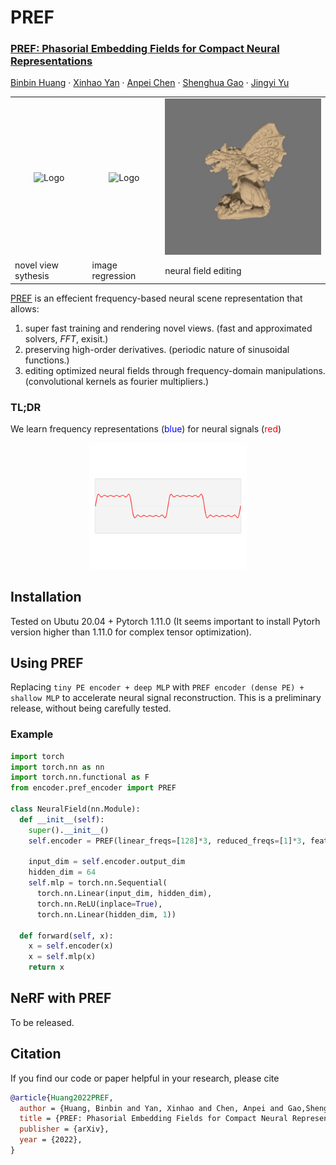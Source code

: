 # PREF
<p align="left">

  <h3 align="left">
  <a href="https://arxiv.org/abs/2205.13524">
  PREF: Phasorial Embedding Fields for Compact Neural Representations
  </a>
  </h3>
   
  <p align="left">
    <a href="https://hbb1.github.io/">Binbin Huang</a>
    ·
    <a href="https://svip-lab.github.io/">Xinhao Yan</a>
    ·
    <a href="https://apchenstu.github.io/">Anpei Chen</a>
    ·
    <a href="https://scholar.google.co.jp/citations?hl=zh-CN&user=fe-1v0MAAAAJ">Shenghua Gao</a>
    ·
    <a href="http://www.yu-jingyi.com/">Jingyi Yu</a>

  </p>
  <!-- <h4 align="left"><a href="https://arxiv.org/abs/2205.13524">Paper</a>  -->
  <!-- | <a href="https://hbb1.github.io/pref/">Project Page</a> -->
  </h4>
  <div align="left"></div>
</p>



<table>
<tr>
<td align="center"><img src="./media/novelviews.gif" alt="Logo" width="100%"></td>
<td align="center"><img src="./media/derivitives.gif" alt="Logo" width="100%"></td>
<td align="center"><img src="./media/sdf.gif" alt="Logo" width="100%"></td>
</tr>
<tr>
    <td>novel view sythesis</td>
    <td>image regression </td>
    <td>neural field editing</td>
  </tr>
</table>


<a href="https://arxiv.org/abs/2205.13524">PREF</a>  is an effecient frequency-based neural scene representation that allows:
1. super fast training and rendering novel views. (fast and approximated solvers, *FFT*, exisit.)
2. preserving high-order derivatives. (periodic nature of sinusoidal functions.)
3. editing optimized neural fields through frequency-domain manipulations. (convolutional kernels as fourier multipliers.)

### TL;DR
<p>We learn frequency representations (<font color='blue'>blue</font>) for neural signals (<font color='red'>red</font>)</P>
<p align="center">
    <img src="./media/fourier.gif" alt="Logo" width="50%"> 
</p>


## Installation

Tested on Ubutu 20.04 + Pytorch 1.11.0 
(It seems important to install Pytorh version higher than 1.11.0 for complex tensor optimization).

## Using PREF
Replacing `tiny PE encoder + deep MLP` with `PREF encoder (dense PE) + shallow MLP` to accelerate neural signal reconstruction. This is a preliminary release, without being carefully tested.
### Example
```python
import torch
import torch.nn as nn
import torch.nn.functional as F
from encoder.pref_encoder import PREF

class NeuralField(nn.Module):
  def __init__(self):
    super().__init__()
    self.encoder = PREF(linear_freqs=[128]*3, reduced_freqs=[1]*3, feature_dim=16)
    
    input_dim = self.encoder.output_dim
    hidden_dim = 64
    self.mlp = torch.nn.Sequential(
      torch.nn.Linear(input_dim, hidden_dim), 
      torch.nn.ReLU(inplace=True), 
      torch.nn.Linear(hidden_dim, 1))

  def forward(self, x):
    x = self.encoder(x)
    x = self.mlp(x)
    return x
``` 

## NeRF with PREF 

To be released.




## Citation
If you find our code or paper helpful in your research, please cite
```bibtex
@article{Huang2022PREF,
  author = {Huang, Binbin and Yan, Xinhao and Chen, Anpei and Gao,Shenghua and Yu, Jingyi},
  title = {PREF: Phasorial Embedding Fields for Compact Neural Representations},
  publisher = {arXiv},
  year = {2022},
}
```
